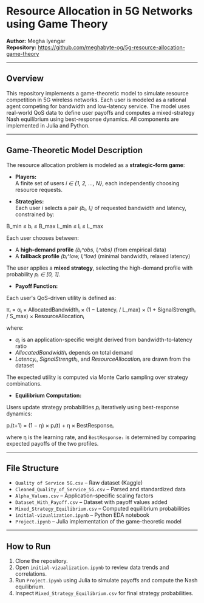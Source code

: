# Resource Allocation in 5G Networks using Game Theory
**Author:** Megha Iyengar   
**Repository:** https://github.com/meghabyte-og/5g-resource-allocation-game-theory

---

## Overview

This repository implements a game-theoretic model to simulate resource competition in 5G wireless networks. Each user is modeled as a rational agent competing for bandwidth and low-latency service. The model uses real-world QoS data to define user payoffs and computes a mixed-strategy Nash equilibrium using best-response dynamics. All components are implemented in Julia and Python.

---

## Game-Theoretic Model Description

The resource allocation problem is modeled as a **strategic-form game**:

- **Players:**  
  A finite set of users *i ∈ {1, 2, ..., N}*, each independently choosing resource requests.

- **Strategies:**  
  Each user *i* selects a pair *(bᵢ, lᵢ)* of requested bandwidth and latency, constrained by:


B_min ≤ bᵢ ≤ B_max
L_min ≤ lᵢ ≤ L_max


Each user chooses between:
- A **high-demand profile** *(bᵢ^obs, lᵢ^obs)* (from empirical data)
- A **fallback profile** *(bᵢ^low, lᵢ^low)* (minimal bandwidth, relaxed latency)

The user applies a **mixed strategy**, selecting the high-demand profile with probability *pᵢ ∈ [0, 1]*.

- **Payoff Function:**

Each user's QoS-driven utility is defined as:

πᵢ = αⱼ × AllocatedBandwidthᵢ × (1 − Latencyᵢ / L_max) × (1 + SignalStrengthᵢ / S_max) × ResourceAllocationᵢ

where:
- *αⱼ* is an application-specific weight derived from bandwidth-to-latency ratio
- *AllocatedBandwidthᵢ* depends on total demand
- *Latencyᵢ*, *SignalStrengthᵢ*, and *ResourceAllocationᵢ* are drawn from the dataset

The expected utility is computed via Monte Carlo sampling over strategy combinations.

- **Equilibrium Computation:**

Users update strategy probabilities *pᵢ* iteratively using best-response dynamics:

pᵢ(t+1) = (1 − η) × pᵢ(t) + η × BestResponseᵢ

where η is the learning rate, and `BestResponseᵢ` is determined by comparing expected payoffs of the two profiles.

---

## File Structure

- `Quality of Service 5G.csv` – Raw dataset (Kaggle)
- `Cleaned_Quality_of_Service_5G.csv` – Parsed and standardized data
- `Alpha_Values.csv` – Application-specific scaling factors
- `Dataset_With_Payoff.csv` – Dataset with payoff values added
- `Mixed_Strategy_Equilibrium.csv` – Computed equilibrium probabilities
- `initial-vizualization.ipynb` – Python EDA notebook
- `Project.ipynb` – Julia implementation of the game-theoretic model

---

## How to Run

1. Clone the repository.
2. Open `initial-vizualization.ipynb` to review data trends and correlations.
3. Run `Project.ipynb` using Julia to simulate payoffs and compute the Nash equilibrium.
4. Inspect `Mixed_Strategy_Equilibrium.csv` for final strategy probabilities.

